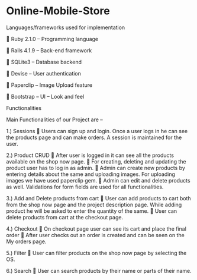 # Online-Mobile-Store

Languages/frameworks used for implementation

 Ruby 2.1.0 – Programming language

 Rails 4.1.9 – Back-end framework

 SQLite3 – Database backend

 Devise – User authentication

 Paperclip – Image Upload feature

 Bootstrap – UI – Look and feel

Functionalities

Main Functionalities of our Project are –

1.) Sessions
 Users can sign up and login. Once a user logs in he can see the products page and can make orders. A session is maintained for the user.

2.) Product CRUD
 After user is logged in it can see all the products available on the shop now page.
 For creating, deleting and updating the product user has to log in as admin.
 Admin can create new products by entering details about the same and uploading images. For uploading images we have used paperclip gem.
 Admin can edit and delete products as well. Validations for form fields are used for all functionalities.

3.) Add and Delete products from cart
 User can add products to cart both from the shop now page and the project description page. While adding product he will be asked to enter the quantity of the same.
 User can delete products from cart at the checkout page.

4.) Checkout
 On checkout page user can see its cart and place the final order
 After user checks out an order is created and can be seen on the My orders page.

5.) Filter
 User can filter products on the shop now page by selecting the OS.

6.) Search
 User can search products by their name or parts of their name.

